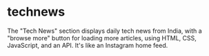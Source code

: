 # technews
The "Tech News" section displays daily tech news from India, with a "browse more" button for loading more articles, using HTML, CSS, JavaScript, and an API. It's like an Instagram home feed.

